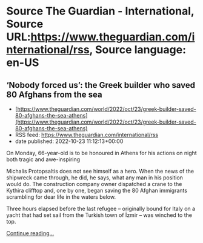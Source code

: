 # Source The Guardian - International, Source URL:https://www.theguardian.com/international/rss, Source language: en-US

## ‘Nobody forced us’: the Greek builder who saved 80 Afghans from the sea
 - [https://www.theguardian.com/world/2022/oct/23/greek-builder-saved-80-afghans-the-sea-athens](https://www.theguardian.com/world/2022/oct/23/greek-builder-saved-80-afghans-the-sea-athens)
 - RSS feed: https://www.theguardian.com/international/rss
 - date published: 2022-10-23 11:12:13+00:00

<p>On Monday, 66-year-old is to be honoured in Athens for his actions on night both tragic and awe-inspiring</p><p>Michalis Protopsaltis does not see himself as a hero. When the news of the shipwreck came through, he did, he says, what any man in his position would do. The construction company owner dispatched a crane to the Kythira clifftop and, one by one, began saving the 80 Afghan immigrants scrambling for dear life in the waters below.</p><p>Three hours elapsed before the last refugee – originally bound for Italy on a yacht that had set sail from the Turkish town of İzmir – was winched to the top.</p> <a href="https://www.theguardian.com/world/2022/oct/23/greek-builder-saved-80-afghans-the-sea-athens">Continue reading...</a>
